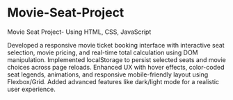 # Movie-Seat-Project
Movie Seat Project- Using HTML, CSS, JavaScript

Developed a responsive movie ticket booking interface with interactive seat selection, movie pricing, and real-time total calculation using DOM manipulation.
Implemented localStorage to persist selected seats and movie choices across page reloads.
Enhanced UX with hover effects, color-coded seat legends, animations, and responsive mobile-friendly layout using Flexbox/Grid.
Added advanced features like dark/light mode for a realistic user experience.
